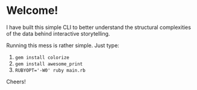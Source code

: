 # Welcome!

I have built this simple CLI to better understand the structural complexities of the data behind interactive storytelling.

Running this mess is rather simple. Just type:

1. `gem install colorize`
2. `gem install awesome_print`
3. `RUBYOPT='-W0' ruby main.rb`

Cheers!
